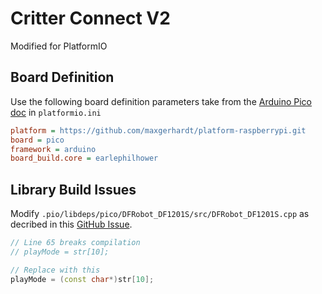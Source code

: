 # Critter Connect V2

Modified for PlatformIO

## Board Definition

Use the following board definition parameters take from the [Arduino Pico doc](https://arduino-pico.readthedocs.io/en/latest/platformio.html) in `platformio.ini`

```ini
platform = https://github.com/maxgerhardt/platform-raspberrypi.git
board = pico
framework = arduino
board_build.core = earlephilhower
```

## Library Build Issues

Modify `.pio/libdeps/pico/DFRobot_DF1201S/src/DFRobot_DF1201S.cpp` as decribed in this [GitHub Issue](https://github.com/DFRobot/DFRobot_DF1201S/issues/11).

```c++
// Line 65 breaks compilation
// playMode = str[10]; 

// Replace with this
playMode = (const char*)str[10];
```
